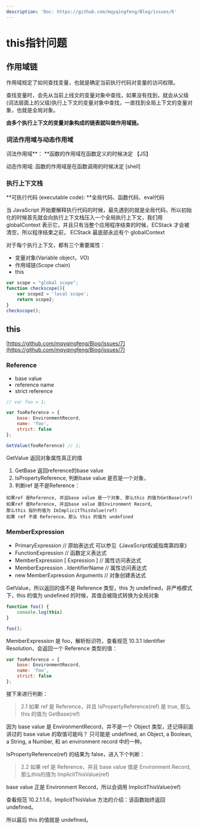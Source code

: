 ```yaml
---
description: 'Doc: https://github.com/mqyqingfeng/Blog/issues/6'
---
```


# this指针问题

## **作用域**链

作用域规定了如何查找变量，也就是确定当前执行代码对变量的访问权限。

查找变量时，会先从当前上线文的变量对象中查找，如果没有找到，就会从父级(词法层面上的父级)执行上下文的变量对象中查找，一直找到全局上下文的变量对象，也就是全局对象。

**由多个执行上下文的变量对象构成的链表就叫做作用域链。**

### **词法作用域与动态作用域**

词法作用域\*\*： \*\*函数的作用域在函数定义的时候决定 【JS】

动态作用域: 函数的作用域是在函数调用的时候决定 \[shell]

### **执行上下文栈**

\*\*可执行代码 (executable code): \*\*全局代码、函数代码、eval代码

当 JavaScript 开始要解释执行代码的时候，最先遇到的就是全局代码，所以初始化的时候首先就会向执行上下文栈压入一个全局执行上下文，我们用 globalContext 表示它，并且只有当整个应用程序结束的时候，ECStack 才会被清空，所以程序结束之前， ECStack 最底部永远有个 globalContext

对于每个执行上下文，都有三个重要属性：

* 变量对象(Variable object，VO)
* 作用域链(Scope chain)
* this

```javascript
var scope = "global scope";
function checkscope(){
    var scope2 = 'local scope';
    return scope2;
}
checkscope();
```

## this

[https://github.com/mqyqingfeng/Blog/issues/7](https://github.com/mqyqingfeng/Blog/issues/7)

### Reference

* base value
* reference name
* strict reference

```javascript
// var foo = 1;

var fooReference = {
    base: EnvironmentRecord,
    name: 'foo',
    strict: false
};

GetValue(fooReference) // 1;

```

GetValue 返回对象属性真正的值

1. GetBase   返回reference的base value
2. IsPropertyReference,  判断base value 是否是一个对象，
3. 判断ref 是不是Reference： 

```
如果ref 是Reference, 并且base value 是一个对象, 那么this 的值为GetBase(ref)
如果ref 是Reference, 并且base value 是Environment Record, 
那么this 指针的值为 ImImplicitThisValue(ref)
如果 ref 不是 Reference，那么 this 的值为 undefined
```





### MemberExpression



* PrimaryExpression // 原始表达式 可以参见《JavaScript权威指南第四章》
* FunctionExpression // 函数定义表达式
* MemberExpression \[ Expression ] // 属性访问表达式
* MemberExpression . IdentifierName // 属性访问表达式
* new MemberExpression Arguments // 对象创建表达式

GetValue，所以返回的值不是 Reference 类型，this 为 undefined，非严格模式下，this 的值为 undefined 的时候，其值会被隐式转换为全局对象

```javascript
function foo() {
    console.log(this)
}

foo(); 

```

MemberExpression 是 foo，解析标识符，查看规范 10.3.1 Identifier Resolution，会返回一个 Reference 类型的值：

```javascript
var fooReference = {
    base: EnvironmentRecord,
    name: 'foo',
    strict: false
};
```

接下来进行判断：

> 2.1 如果 ref 是 Reference，并且 IsPropertyReference(ref) 是 true, 那么 this 的值为 GetBase(ref)

因为 base value 是 EnvironmentRecord，并不是一个 Object 类型，还记得前面讲过的 base value 的取值可能吗？ 只可能是 undefined, an Object, a Boolean, a String, a Number, 和 an environment record 中的一种。

IsPropertyReference(ref) 的结果为 false，进入下个判断：

> 2.2 如果 ref 是 Reference，并且 base value 值是 Environment Record, 那么this的值为 ImplicitThisValue(ref)

base value 正是 Environment Record，所以会调用 ImplicitThisValue(ref)

查看规范 10.2.1.1.6，ImplicitThisValue 方法的介绍：该函数始终返回 undefined。

所以最后 this 的值就是 undefined。
